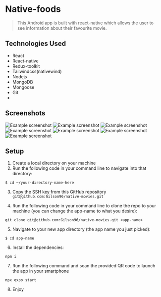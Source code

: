 # Native-foods
>This Android app is built with react-native which allows the user to see information about their favourite movie.  

## Technologies Used
- React
- React-native
- Redux-toolkit
- Tailwindcss(nativewind)
- Nodejs
- MongoDB
- Mongoose
- Git
- 
## Screenshots
![Example screenshot](https://github.com/Gilson96/native-movies/blob/master/assets/images/Home.png)
![Example screenshot](https://github.com/Gilson96/native-movies/blob/master/assets/images/Home2.png)
![Example screenshot](https://github.com/Gilson96/native-movies/blob/master/assets/images/Movie2.png)
![Example screenshot](https://github.com/Gilson96/native-movies/blob/master/assets/images/Movie.png)
![Example screenshot](https://github.com/Gilson96/native-movies/blob/master/assets/images/Search.png)
![Example screenshot](https://github.com/Gilson96/native-movies/blob/master/assets/images/Categores2.png)
![Example screenshot](https://github.com/Gilson96/native-movies/blob/master/assets/images/Categories.png)

## Setup
1. Create a local directory on your machine
2. Run the following code in your command line to navigate into that directory: 

```shell 
$ cd ~/your-directory-name-here
```
3. Copy the SSH key from this GitHub repository `git@github.com:Gilson96/native-movies.git`

4. Run the following code in your command line to clone the repo to your machine (you can change the app-name to what you desire):  

```shell 
git clone git@github.com:Gilson96/native-movies.git <app-name>
```
5. Navigate to your new app directory (the app name you just picked):

```shell 
$ cd app-name
```
6. Install the dependencies:

```shell 
npm i
```
7. Run the following command and scan the provided QR code to launch the app in your smartphone  

```shell 
npx expo start
```
8. Enjoy
